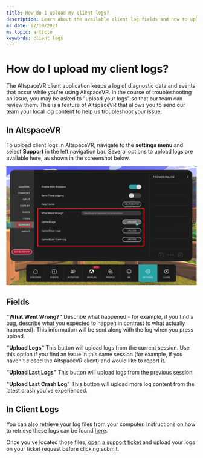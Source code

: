 ```yaml
---
title: How do I upload my client logs?
description: Learn about the available client log fields and how to upload client logs when you run into any issues with AltspaceVR.
ms.date: 02/10/2021
ms.topic: article
keywords: client logs
---
```


# How do I upload my client logs?

The AltspaceVR client application keeps a log of diagnostic data and events that occur while you're using AltspaceVR. In the course of troubleshooting an issue, you may be asked to "upload your logs" so that our team can review them. This is a feature of AltspaceVR that allows you to send our team your local log content to help us troubleshoot your issue.

## In AltspaceVR

To upload client logs in AltspaceVR, navigate to the **settings menu** and select **Support** in the left navigation bar. Several options to upload logs are available here, as shown in the screenshot below.

![Settings menu with the support panel open and log fields highlighted](images/help-altvr-uploadlogs.png)

## Fields

**"What Went Wrong?"**
Describe what happened - for example, if you find a bug, describe what you expected to happen in contrast to what actually happened). This information will be sent along with the log when you press upload.

**"Upload Logs"**
This button will upload logs from the current session. Use this option if you find an issue in this same session (for example, if you haven't closed the AltspaceVR client) and would like to report it.

**"Upload Last Logs"**
This button will upload logs from the previous session.

**"Upload Last Crash Log"**
This button will upload more log content from the latest crash you've experienced.

## In Client Logs

You can also retrieve your log files from your computer. Instructions on how to retrieve these logs can be found [here](https://docs.microsoft.com/windows/mixed-reality/altspace-vr/faqs/app-version#in-client-logs).

Once you've located those files, [open a support ticket](https://help.altvr.com/hc/en-us/requests/new) and upload your logs on your ticket request before clicking submit.
